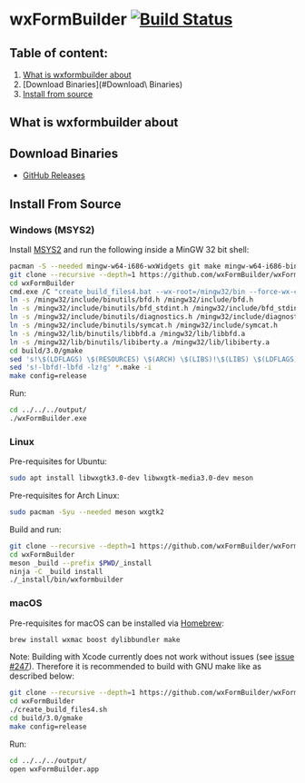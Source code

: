 # wxFormBuilder [![Build Status](https://travis-ci.org/wxFormBuilder/wxFormBuilder.svg?branch=master)](https://travis-ci.org/wxFormBuilder/wxFormBuilder)

## Table of content:
1. [What is wxformbuilder about](#What-is-wxformbuilder-about)
2. [Download Binaries](#Download\ Binaries)
3. [Install from source](#Install-From-Source)

## What is wxformbuilder about

## Download Binaries

* [GitHub Releases](https://github.com/wxFormBuilder/wxFormBuilder/releases)

## Install From Source

### Windows (MSYS2)

Install [MSYS2](http://msys2.github.io/) and run the following inside a MinGW 32 bit shell:

```sh
pacman -S --needed mingw-w64-i686-wxWidgets git make mingw-w64-i686-binutils mingw-w64-i686-gcc mingw-w64-i686-boost
git clone --recursive --depth=1 https://github.com/wxFormBuilder/wxFormBuilder
cd wxFormBuilder
cmd.exe /C "create_build_files4.bat --wx-root=/mingw32/bin --force-wx-config --disable-mediactrl"
ln -s /mingw32/include/binutils/bfd.h /mingw32/include/bfd.h
ln -s /mingw32/include/binutils/bfd_stdint.h /mingw32/include/bfd_stdint.h
ln -s /mingw32/include/binutils/diagnostics.h /mingw32/include/diagnostics.h
ln -s /mingw32/include/binutils/symcat.h /mingw32/include/symcat.h
ln -s /mingw32/lib/binutils/libbfd.a /mingw32/lib/libbfd.a
ln -s /mingw32/lib/binutils/libiberty.a /mingw32/lib/libiberty.a
cd build/3.0/gmake
sed 's!\$(LDFLAGS) \$(RESOURCES) \$(ARCH) \$(LIBS)!\$(LIBS) \$(LDFLAGS) \$(RESOURCES) \$(ARCH)!g' *.make -i
sed 's!-lbfd!-lbfd -lz!g' *.make -i
make config=release
```

Run:

```sh
cd ../../../output/
./wxFormBuilder.exe
```

### Linux

Pre-requisites for Ubuntu:

```sh
sudo apt install libwxgtk3.0-dev libwxgtk-media3.0-dev meson
```

Pre-requisites for Arch Linux:

```sh
sudo pacman -Syu --needed meson wxgtk2
```

Build and run:

```sh
git clone --recursive --depth=1 https://github.com/wxFormBuilder/wxFormBuilder
cd wxFormBuilder
meson _build --prefix $PWD/_install
ninja -C _build install
./_install/bin/wxformbuilder
```

### macOS

Pre-requisites for macOS can be installed via [Homebrew](https://brew.sh/):

```sh
brew install wxmac boost dylibbundler make
```

Note: Building with Xcode currently does not work without issues (see [issue #247](https://github.com/wxFormBuilder/wxFormBuilder/issues/247)). Therefore it is recommended to build with GNU make like as described below:

```sh
git clone --recursive --depth=1 https://github.com/wxFormBuilder/wxFormBuilder
cd wxFormBuilder
./create_build_files4.sh
cd build/3.0/gmake
make config=release
```

Run:

```sh
cd ../../../output/
open wxFormBuilder.app
```
